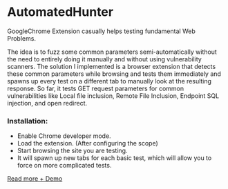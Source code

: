 # AutomatedHunter
GoogleChrome Extension casually helps testing fundamental Web Problems.

The idea is to fuzz some common parameters semi-automatically without the need to entirely doing it manually and without using vulnerability scanners. The solution I implemented is a browser extension that detects these common parameters while browsing and tests them immediately and spawns up every test on a different tab to manually look at the resulting response. So far, it tests GET request parameters for common vulnerabilities like Local file inclusion, Remote File Inclusion, Endpoint SQL injection, and open redirect. 

### Installation:
- Enable Chrome developer mode.
- Load the extension. (After configuring the scope)
- Start browsing the site you are testing.
- It will spawn up new tabs for each basic test, which will allow you to force on more complicated tests.

[Read more + Demo](https://mohad.red/AutoHunter)
